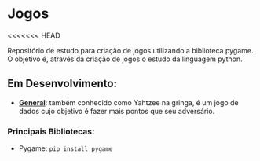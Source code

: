 # Jogos
<<<<<<< HEAD

Repositório de estudo para criação de jogos utilizando a biblioteca pygame.
O objetivo é, através da criação de jogos o estudo da linguagem python.

## Em Desenvolvimento:
* **[General](Jogos/General)**: também conhecido como Yahtzee na gringa, é um jogo de dados cujo objetivo é fazer mais pontos que seu adversário.

### Principais Bibliotecas:
* Pygame: `pip install pygame`